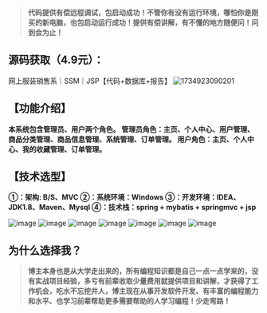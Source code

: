 
> **代码提供有偿远程调试，包启动成功！不管你有没有运行环境，哪怕你是刚买的新电脑，也包启动运行成功！提供有偿讲解，有不懂的地方随便问！问到会为止！**
## 源码获取（4.9元）：
网上服装销售系｜SSM｜JSP【代码+数据库+报告】
![1734923090201](https://github.com/user-attachments/assets/e3f306ab-624c-4fce-920b-fc1eccfd8de5)
## 【功能介绍】
**本系统包含管理员、用户两个角色。
管理员角色：主页、个人中心、用户管理、商品分类管理、商品信息管理、系统管理、订单管理。
用户角色：主页、个人中心、我的收藏管理、订单管理。**
## 【技术选型】
**①：架构: B/S、MVC
②：系统环境：Windows
③：开发环境：IDEA、JDK1.8、Maven、Mysql
④：技术栈：spring + mybatis + springmvc + jsp**

![image](https://github.com/user-attachments/assets/4d101b57-3879-4a48-82dd-5b34e2695087)
![image](https://github.com/user-attachments/assets/7cb6eca4-804b-4d9a-a41c-12c9d5aa20d5)
![image](https://github.com/user-attachments/assets/02541f36-78f9-4862-8c85-580de88118b5)
![image](https://github.com/user-attachments/assets/3901bd75-6a9d-48ce-acd0-f0424aef422e)
![image](https://github.com/user-attachments/assets/e3a5bd2e-15a5-42be-ad44-9f1b991d4b64)
![image](https://github.com/user-attachments/assets/4949eec5-5426-40d3-81e7-6f486e2f95e2)
![image](https://github.com/user-attachments/assets/74e231a9-c4be-4881-94de-67b5c3a3a5b3)

## 为什么选择我？

> **博主本身也是从大学走出来的，所有编程知识都是自己一点一点学来的，没有实战项目经验，多亏有前辈收取少量费用就提供项目和讲解，才获得了工作机会，吃水不忘挖井人，博主现在从事开发软件开发、有丰富的编程能力和水平、也学习前辈帮助更多需要帮助的人学习编程！少走弯路！**

